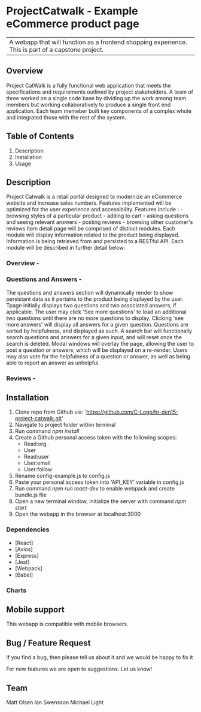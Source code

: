 <!-- # ![WebApp](https://iharsh234.github.io/WebApp/images/demo/demo_landing.JPG) -->
# ProjectCatwalk - Example eCommerce product page
<table>
<tr>
<td>
  A webapp that will function as a frontend shopping experience.  This is part of a capstone project.
</td>
</tr>
</table>

## Overview
 Project CatWalk is a fully functional web application that meets the specifications and requirements outlined by project stakeholders. A team of three worked on a single code base by dividing up the work among team members but working collaboratively to produce a single front end application. Each team memeber built key components of a complex whole and integrated those with the rest of the system.

## Table of Contents
  <ol>
    <li>Description</li>
    <li>Installation</li>
    <li>Usage</li>
  </ol>


## Description
   Project Catwalk is a retail portal designed to modernize an eCommerce website and increase sales numbers. Features implemented will be optimized for the user experience and accessibility. Features include :
    - browsing styles of a particular product
    - adding to cart
    - asking questions and seeing relevant answers
    - posting reviews
    - browsing other customer's reviews
   Item detail page will be comprised of distinct modules.  Each module will display information related to the product being displayed. Information is being retrieved from and persisted to a RESTful API. Each module will be described in further detail below:


### Overview -

### Questions and Answers -
  The questions and answers section will dynamically render to show persistant data as it pertains to the product being displayed by the user. Tpage initially displays two questions and two associated answers, if applicable. The user may click 'See more questions' to load an additional two questions until there are no more questions to display. Clicking 'see more answers' will display all answers for a given question. Questions are sorted by helpfulness, and displayed as such. A search bar will functionally search questions and answers for a given input, and will reset once the search is deleted. Modal windows will overlay the page, allowing the user to post a question or answers, which will be displayed on a re-render. Users may also vote for the helpfulness of a question or answer, as well as being able to report an answer as unhelpful.

### Reviews -

## Installation
 1) Clone repo from Github via: 'https://github.com/C-Logo/hr-den15-project-catwalk.git'
 2) Navigate to project folder within terminal
 3) Run command *npm install*
 4) Create a Github personal access token with the following scopes:
    - Read:org
    - User
    - Read:user
    - User:email
    - User:follow
 5) Rename config-example.js to config.js
 6) Paste your personal access token into 'API_KEY' variable in config.js
 7) Run command *npm run react-dev* to enable webpack and create bundle.js file
 8) Open a new terminal window, initialize the server with command *npm start*
 9) Open the webapp in the browser at localhost:3000

### Dependencies

- [React]
- [Axios]
- [Express]
- [Jest]
- [Webpack]
- [Babel]


### Charts

## Mobile support
This webapp is compatible with mobile browsers.

## Bug / Feature Request

If you find a bug, then please tell us about it and we would be happy to fix it

For new features we are open to suggestions.  Let us know!

## Team
  Matt Olsen
  Ian Swensson
  Michael Light
